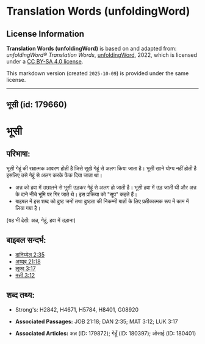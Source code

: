 # Translation Words (unfoldingWord)

## License Information

**Translation Words (unfoldingWord)** is based on and adapted from: _unfoldingWord® Translation Words_, [unfoldingWord](https://unfoldingword.org/utw), 2022, which is licensed under a [CC BY-SA 4.0 license](https://creativecommons.org/licenses/by-sa/4.0/legalcode.en).

This markdown version (created `2025-10-09`) is provided under the same license.



--------------------------------

## भूसी (id: 179660)

भूसी
====

परिभाषा:
--------

भूसी गेहूं की रक्षात्मक आवरण होती है जिसे सूखे गेहूं से अलग किया जाता है। भूसी खाने योग्य नहीं होती है इसलिए उसे गेहूं से अलग करके फेंक दिया जाता था।

* अन्न को हवा में उछालने से भूसी उड़कर गेहूं से अलग हो जाती है। भूसी हवा में उड़ जाती थी और अन्न के दाने नीचे भूमि पर गिर जाते थे। इस प्रक्रिया को "सूप" कहते हैं।
* बाइबल में इस शब्द को दुष्ट जनों तथा दुष्टता की निकम्मी बातों के लिए प्रतीकात्मक रूप में काम में लिया गया है।

(यह भी देखें: अन्न, गेहूं, हवा में उड़ाना)

बाइबल सन्दर्भ:
--------------

* [दानिय्येल 2:35](https://ref.ly/Dan2:35)
* [अय्यूब 21:18](https://ref.ly/Job21:18)
* [लूका 3:17](https://ref.ly/Luke3:17)
* [मत्ती 3:12](https://ref.ly/Matt3:12)

शब्द तथ्य:
----------

* Strong's: H2842, H4671, H5784, H8401, G08920

* **Associated Passages:** JOB 21:18; DAN 2:35; MAT 3:12; LUK 3:17
* **Associated Articles:** अन्न (ID: 179872); गेहूँ (ID: 180397); ओसाई (ID: 180401)

